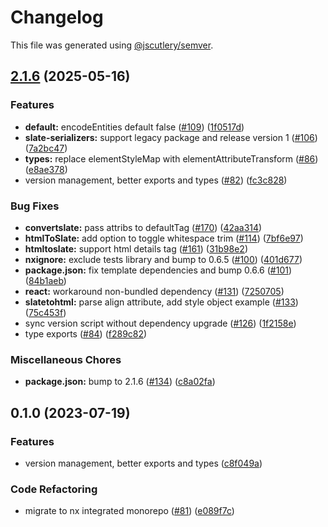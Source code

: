 # Changelog

This file was generated using [@jscutlery/semver](https://github.com/jscutlery/semver).

## [2.1.6](https://github.com/thompsonsj/slate-serializers/compare/html-v2.2.3...html-v2.1.6) (2025-05-16)


### Features

* **default:** encodeEntities default false ([#109](https://github.com/thompsonsj/slate-serializers/issues/109)) ([1f0517d](https://github.com/thompsonsj/slate-serializers/commit/1f0517dcadfcfb4c611e70faf423ba7b7ad8e366))
* **slate-serializers:** support legacy package and release version 1 ([#106](https://github.com/thompsonsj/slate-serializers/issues/106)) ([7a2bc47](https://github.com/thompsonsj/slate-serializers/commit/7a2bc478b0785511f5b7774f90a838624c69eb08))
* **types:** replace elementStyleMap with elementAttributeTransform ([#86](https://github.com/thompsonsj/slate-serializers/issues/86)) ([e8ae378](https://github.com/thompsonsj/slate-serializers/commit/e8ae378d1a45ac04dfe02727bf7f769aaa6cf123))
* version management, better exports and types ([#82](https://github.com/thompsonsj/slate-serializers/issues/82)) ([fc3c828](https://github.com/thompsonsj/slate-serializers/commit/fc3c828b13dae411acdb985753986e451d114f1d))


### Bug Fixes

* **convertslate:** pass attribs to defaultTag ([#170](https://github.com/thompsonsj/slate-serializers/issues/170)) ([42aa314](https://github.com/thompsonsj/slate-serializers/commit/42aa314fefa63331ed317896f361ee79c0d93859))
* **htmlToSlate:** add option to toggle whitespace trim ([#114](https://github.com/thompsonsj/slate-serializers/issues/114)) ([7bf6e97](https://github.com/thompsonsj/slate-serializers/commit/7bf6e97ee70e7bfcb7907291677eec8c23c30937))
* **htmltoslate:** support html details tag ([#161](https://github.com/thompsonsj/slate-serializers/issues/161)) ([31b98e2](https://github.com/thompsonsj/slate-serializers/commit/31b98e29b079489863903218e2ebece50cbe7e75))
* **nxignore:** exclude tests library and bump to 0.6.5 ([#100](https://github.com/thompsonsj/slate-serializers/issues/100)) ([401d677](https://github.com/thompsonsj/slate-serializers/commit/401d677be0b816f1bfae39be66cca35f4297ddb2))
* **package.json:** fix template dependencies and bump 0.6.6 ([#101](https://github.com/thompsonsj/slate-serializers/issues/101)) ([84b1aeb](https://github.com/thompsonsj/slate-serializers/commit/84b1aeb4bf19abf130814abb6cfaca30104a3651))
* **react:** workaround non-bundled dependency ([#131](https://github.com/thompsonsj/slate-serializers/issues/131)) ([7250705](https://github.com/thompsonsj/slate-serializers/commit/7250705a1d173c2e6902085f6cbd3a84686c1017))
* **slatetohtml:** parse align attribute, add style object example ([#133](https://github.com/thompsonsj/slate-serializers/issues/133)) ([75c453f](https://github.com/thompsonsj/slate-serializers/commit/75c453fd023bd9657db0caaf6ae7ff629147e0e4))
* sync version script without dependency upgrade ([#126](https://github.com/thompsonsj/slate-serializers/issues/126)) ([1f2158e](https://github.com/thompsonsj/slate-serializers/commit/1f2158e67701d84585305bb6b925fb8a084ae39c))
* type exports ([#84](https://github.com/thompsonsj/slate-serializers/issues/84)) ([f289c82](https://github.com/thompsonsj/slate-serializers/commit/f289c827f844f76b8c48732dbe38d7e0a82067cb))


### Miscellaneous Chores

* **package.json:** bump to 2.1.6 ([#134](https://github.com/thompsonsj/slate-serializers/issues/134)) ([c8a02fa](https://github.com/thompsonsj/slate-serializers/commit/c8a02fa3f3f61b5965dd242e5365e8992c3a630e))

## 0.1.0 (2023-07-19)


### Features

* version management, better exports and types ([c8f049a](https://github.com/thompsonsj/slate-serializers/commit/c8f049ad24b4fefa07b71f091d202dd6e72ce10b))


### Code Refactoring

* migrate to nx integrated monorepo ([#81](https://github.com/thompsonsj/slate-serializers/issues/81)) ([e089f7c](https://github.com/thompsonsj/slate-serializers/commit/e089f7cfc6e4616f209189807404ae84bc691eba))
